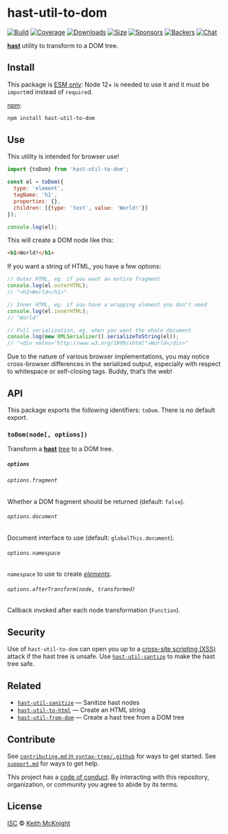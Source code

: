 # hast-util-to-dom

[![Build][build-badge]][build]
[![Coverage][coverage-badge]][coverage]
[![Downloads][downloads-badge]][downloads]
[![Size][size-badge]][size]
[![Sponsors][sponsors-badge]][collective]
[![Backers][backers-badge]][collective]
[![Chat][chat-badge]][chat]

[**hast**][hast] utility to transform to a DOM tree.

## Install

This package is [ESM only](https://gist.github.com/sindresorhus/a39789f98801d908bbc7ff3ecc99d99c):
Node 12+ is needed to use it and it must be `import`ed instead of `require`d.

[npm][]:

```sh
npm install hast-util-to-dom
```

## Use

This utility is intended for browser use!

```js
import {toDom} from 'hast-util-to-dom';

const el = toDom({
  type: 'element',
  tagName: 'h1',
  properties: {},
  children: [{type: 'text', value: 'World!'}]
});

console.log(el);
```

This will create a DOM node like this:

```html
<h1>World!</h1>
```

If you want a string of HTML, you have a few options:

```js
// Outer HTML, eg. if you want an entire fragment
console.log(el.outerHTML);
// "<h1>World</h1>"

// Inner HTML, eg. if you have a wrapping element you don't need
console.log(el.innerHTML);
// "World"

// Full serialization, eg. when you want the whole document
console.log(new XMLSerializer().serializeToString(el));
// "<div xmlns="http://www.w3.org/1999/xhtml">World</div>"
```

Due to the nature of various browser implementations, you may notice
cross-browser differences in the serialized output, especially with respect to
whitespace or self-closing tags.
Buddy, that’s the web!

## API

This package exports the following identifiers: `toDom`.
There is no default export.

### `toDom(node[, options])`

Transform a [**hast**][hast] [*tree*][tree] to a DOM tree.

##### `options`

###### `options.fragment`

Whether a DOM fragment should be returned (default: `false`).

###### `options.document`

Document interface to use (default: `globalThis.document`).

###### `options.namespace`

`namespace` to use to create [*elements*][element].

###### `options.afterTransform(node, transformed)`

Callback invoked after each node transformation (`Function`).

## Security

Use of `hast-util-to-dom` can open you up to a
[cross-site scripting (XSS)][xss] attack if the hast tree is unsafe.
Use [`hast-util-santize`][sanitize] to make the hast tree safe.

## Related

*   [`hast-util-sanitize`](https://github.com/syntax-tree/hast-util-sanitize)
    — Sanitize hast nodes
*   [`hast-util-to-html`](https://github.com/syntax-tree/hast-util-to-html)
    — Create an HTML string
*   [`hast-util-from-dom`](https://github.com/syntax-tree/hast-util-from-dom)
    — Create a hast tree from a DOM tree

## Contribute

See [`contributing.md` in `syntax-tree/.github`][contributing] for ways to get
started.
See [`support.md`][support] for ways to get help.

This project has a [code of conduct][coc].
By interacting with this repository, organization, or community you agree to
abide by its terms.

## License

[ISC][license] © [Keith McKnight][author]

<!-- Definitions -->

[build-badge]: https://github.com/syntax-tree/hast-util-to-dom/workflows/main/badge.svg

[build]: https://github.com/syntax-tree/hast-util-to-dom/actions

[coverage-badge]: https://img.shields.io/codecov/c/github/syntax-tree/hast-util-to-dom.svg

[coverage]: https://codecov.io/github/syntax-tree/hast-util-to-dom

[downloads-badge]: https://img.shields.io/npm/dm/hast-util-to-dom.svg

[downloads]: https://www.npmjs.com/package/hast-util-to-dom

[size-badge]: https://img.shields.io/bundlephobia/minzip/hast-util-to-dom.svg

[size]: https://bundlephobia.com/result?p=hast-util-to-dom

[sponsors-badge]: https://opencollective.com/unified/sponsors/badge.svg

[backers-badge]: https://opencollective.com/unified/backers/badge.svg

[collective]: https://opencollective.com/unified

[chat-badge]: https://img.shields.io/badge/chat-discussions-success.svg

[chat]: https://github.com/syntax-tree/unist/discussions

[npm]: https://docs.npmjs.com/cli/install

[license]: license

[author]: https://keith.mcknig.ht

[contributing]: https://github.com/syntax-tree/.github/blob/HEAD/contributing.md

[support]: https://github.com/syntax-tree/.github/blob/HEAD/support.md

[coc]: https://github.com/syntax-tree/.github/blob/HEAD/code-of-conduct.md

[hast]: https://github.com/syntax-tree/hast

[element]: https://github.com/syntax-tree/hast#element

[tree]: https://github.com/syntax-tree/unist#tree

[xss]: https://en.wikipedia.org/wiki/Cross-site_scripting

[sanitize]: https://github.com/syntax-tree/hast-util-sanitize
